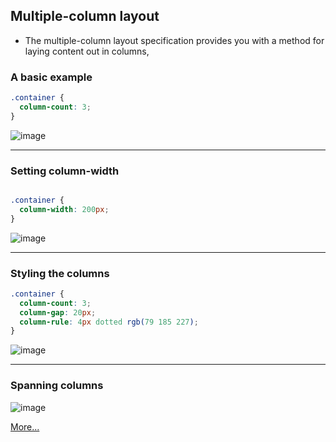 ## Multiple-column layout

- The multiple-column layout specification provides you with a method for laying content out in columns,

### A basic example

  ```css
  .container {
    column-count: 3;
  }
  ```
  ![image](https://github.com/saidali-ibn-zafar/Website-Performance-Optimization/assets/120341849/b87eb02c-2c84-40be-ade9-b0f2e230cc62)

- - - - 

### Setting column-width

```css

.container {
  column-width: 200px;
}
```

![image](https://github.com/saidali-ibn-zafar/Website-Performance-Optimization/assets/120341849/df342160-f5cf-4d3a-81cd-a5bd0128039a)

- - - - 

### Styling the columns

```css
.container {
  column-count: 3;
  column-gap: 20px;
  column-rule: 4px dotted rgb(79 185 227);
}
```

![image](https://github.com/saidali-ibn-zafar/Website-Performance-Optimization/assets/120341849/7a4b204b-aacd-4629-8259-96221460a87f)

- - - - 

### Spanning columns

![image](https://github.com/saidali-ibn-zafar/Website-Performance-Optimization/assets/120341849/f9d23267-fca6-49e0-840a-f6700c03eae4)

[More...](https://developer.mozilla.org/en-US/docs/Learn/CSS/CSS_layout/Multiple-column_Layout)
